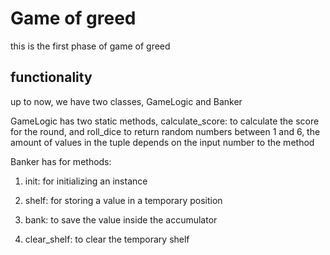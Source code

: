 # Game of greed

this is the first phase of game of greed

## functionality

up to now, we have two classes, GameLogic and Banker

GameLogic has two static methods, calculate_score: to calculate the score for the round, and roll_dice to return random numbers between 1 and 6, the amount of values in the tuple depends on the input number to the method

Banker has for methods:

1. init: for initializing an instance

2. shelf: for storing a value in a temporary position

3. bank: to save the value inside the accumulator

4. clear_shelf: to clear the temporary shelf
